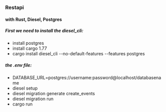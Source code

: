 ### Restapi
#### with Rust, Diesel, Postgres
##### First we need to install the diesel_cli:
+ install postgres
+ install cargo 1.77
+ cargo install diesel_cli --no-default-features --features postgres

#####  the .env file:
+ DATABASE_URL=postgres://username:password@localhost/databasename
+ diesel setup
+ diesel migration generate create_events
+ diesel migration run
+ cargo run
